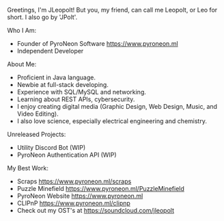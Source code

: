 Greetings, I'm JLeopolt! But you, my friend, can call me Leopolt, or Leo for short. I also go by 'JPolt'.

Who I Am:
- Founder of PyroNeon Software https://www.pyroneon.ml
- Independent Developer

About Me:
- Proficient in Java language.
- Newbie at full-stack developing.
- Experience with SQL/MySQL and networking.
- Learning about REST APIs, cybersecurity.
- I enjoy creating digital media (Graphic Design, Web Design, Music, and Video Editing).
- I also love science, especially electrical engineering and chemistry.

Unreleased Projects:
- Utility Discord Bot (WIP)
- PyroNeon Authentication API (WIP)

My Best Work:
- Scraps https://www.pyroneon.ml/scraps
- Puzzle Minefield https://www.pyroneon.ml/PuzzleMinefield
- PyroNeon Website https://www.pyroneon.ml
- CLIPnP https://www.pyroneon.ml/clipnp
- Check out my OST's at https://soundcloud.com/jleopolt
